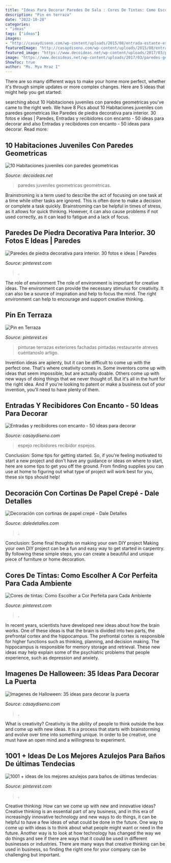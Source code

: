 ```yaml
---
title: "Ideas Para Decorar Paredes De Sala : Cores De Tintas: Como Escolher A Cor Perfeita Para Cada Ambiente"
description: "Pin en terraza"
date: "2022-10-28"
categories:
- "ideas"
tags: ["ideas"]
images:
- "http://casaydiseno.com/wp-content/uploads/2015/08/entrada-estante-espejo-pared.jpg"
featuredImage: "http://casaydiseno.com/wp-content/uploads/2015/08/entrada-estante-espejo-pared.jpg"
featured_image: "https://www.decoideas.net/wp-content/uploads/2017/03/paredes-geometricas-1.jpg"
image: "https://www.decoideas.net/wp-content/uploads/2017/03/paredes-geometricas-1.jpg"
ShowToc: true
author: "Ms. Mya Mraz I"
---
```



There are so many different ways to make your home more perfect, whether it's through simple updates or more complex changes. Here are 5 ideas that might help you get started: 

	

		
searching about 10 Habitaciones juveniles con paredes geometricas you've came to the right web. We have 8 Pics about 10 Habitaciones juveniles con paredes geometricas like Paredes de piedra decorativa para interior. 30 fotos e ideas | Paredes, Entradas y recibidores con encanto - 50 ideas para decorar and also Entradas y recibidores con encanto - 50 ideas para decorar. Read more:
		
    
## 10 Habitaciones Juveniles Con Paredes Geometricas

<img loading=lazy src="https://www.decoideas.net/wp-content/uploads/2017/03/paredes-geometricas-1.jpg" onerror="this.onerror=null;this.src='https://tse3.mm.bing.net/th?id=OIP.vU3PbbYH8yPgsrdgsHofgAHaJ_&amp;pid=15.1';" alt="10 Habitaciones juveniles con paredes geometricas">

_Source: decoideas.net_

>paredes juveniles geometricas geométricas. 

	

Brainstroming is a term used to describe the act of focusing on one task at a time while other tasks are ignored. This is often done to make a decision or complete a task quickly. Brainstroming can be helpful in times of stress, as it allows for quick thinking. However, it can also cause problems if not used correctly, as it can lead to fatigue and a lack of focus.

    
## Paredes De Piedra Decorativa Para Interior. 30 Fotos E Ideas | Paredes

<img loading=lazy src="https://i.pinimg.com/736x/77/31/cc/7731cc2e648ee1ea88417748d056c0aa.jpg" onerror="this.onerror=null;this.src='https://tse2.mm.bing.net/th?id=OIP.X-_KOuCFfzgPmnRUN38ygwHaJ4&amp;pid=15.1';" alt="Paredes de piedra decorativa para interior. 30 fotos e ideas | Paredes">

_Source: pinterest.com_

>. 

	

The role of environment
The role of environment is important for creative ideas. The environment can provide the necessary stimulus for creativity. It can also be a source of inspiration and help to focus the mind. The right environment can help to encourage and support creative thinking.

    
## Pin En Terraza

<img loading=lazy src="https://i.pinimg.com/736x/7a/ac/4d/7aac4d29bbaa62c79a55c6e7cde4f795.jpg" onerror="this.onerror=null;this.src='https://tse1.mm.bing.net/th?id=OIP.KUlZnLafIEvM6ifVlCnwNQHaJ4&amp;pid=15.1';" alt="Pin en Terraza">

_Source: pinterest.es_

>pinturae terrazas exteriores fachadas pintadas restaurante atreves cuéntanoslo artigo. 

	

Invention ideas are aplenty, but it can be difficult to come up with the perfect one. That's where creativity comes in. Some inventors come up with ideas that seem impossible, but are actually doable. Others come up with new ways of doing things that we never thought of. But it's all in the hunt for the right idea. And if you're looking to patent or make a business out of your invention, you'll need to have plenty of them.

    
## Entradas Y Recibidores Con Encanto - 50 Ideas Para Decorar

<img loading=lazy src="http://casaydiseno.com/wp-content/uploads/2015/08/entrada-estante-espejo-pared.jpg" onerror="this.onerror=null;this.src='https://tse1.mm.bing.net/th?id=OIP.HrL1thRSjT1yE3Y5KNm9CQHaKG&amp;pid=15.1';" alt="Entradas y recibidores con encanto - 50 ideas para decorar">

_Source: casaydiseno.com_

>espejo recibidores recibidor espejos. 

	

Conclusion: Some tips for getting started.
So, if you're feeling motivated to start a new project and don't have any guidance or ideas on where to start, here are some tips to get you off the ground. From finding supplies you can use at home to figuring out what type of project will work best for you, these six tips should help!

    
## Decoración Con Cortinas De Papel Crepé - Dale Detalles

<img loading=lazy src="https://i2.wp.com/www.daledetalles.com/wp-content/uploads/2016/08/decoracion-con-papel-creppe.jpg?resize=554%2C826" onerror="this.onerror=null;this.src='https://tse3.mm.bing.net/th?id=OIP.znpp81f76seesjLyI5JflgHaLC&amp;pid=15.1';" alt="Decoración con cortinas de papel crepé - Dale Detalles">

_Source: daledetalles.com_

>. 

	

Conclusion: Some final thoughts on making your own DIY project
Making your own DIY project can be a fun and easy way to get started in carpentry. By following these simple steps, you can create a beautiful and unique piece of furniture or home decoration.

    
## Cores De Tintas: Como Escolher A Cor Perfeita Para Cada Ambiente

<img loading=lazy src="https://i.pinimg.com/736x/e1/30/dd/e130dd020cfc6440bd605466f0583c8d.jpg" onerror="this.onerror=null;this.src='https://tse1.mm.bing.net/th?id=OIP.ePjmShcYWclV8lGGrU85XQHaLI&amp;pid=15.1';" alt="Cores de tintas: Como Escolher a Cor Perfeita para Cada Ambiente">

_Source: pinterest.com_

>. 

	

In recent years, scientists have developed new ideas about how the brain works. One of these ideas is that the brain is divided into two parts, the prefrontal cortex and the hippocampus. The prefrontal cortex is responsible for higher functions such as thinking, planning, and decision making. The hippocampus is responsible for memory storage and retrieval. These new ideas may help explain some of the psychiatric problems that people experience, such as depression and anxiety.

    
## Imagenes De Halloween: 35 Ideas Para Decorar La Puerta

<img loading=lazy src="http://casaydiseno.com/wp-content/uploads/2015/10/imagenes-halloween-decoracion-puerta-miedo-calaveras-atractivo.jpg" onerror="this.onerror=null;this.src='https://tse4.mm.bing.net/th?id=OIP.ZtT80yFe3P2UYd1kQ1QtCwHaNK&amp;pid=15.1';" alt="Imagenes de Halloween: 35 ideas para decorar la puerta">

_Source: casaydiseno.com_

>. 

	

What is creativity?
Creativity is the ability of people to think outside the box and come up with new ideas. It is a process that starts with brainstorming and evolve over time into something unique. In order to be creative, one must have an open mind and a willingness to experiment.

    
## 1001 + Ideas De Los Mejores Azulejos Para Baños De últimas Tendecias

<img loading=lazy src="https://i.pinimg.com/736x/98/8b/65/988b6588b937451159799f9b9d3d27af.jpg" onerror="this.onerror=null;this.src='https://tse2.mm.bing.net/th?id=OIP.N9UiXeQmfuJKm59FFxRRZAHaJ3&amp;pid=15.1';" alt="1001 + ideas de los mejores azulejos para baños de últimas tendecias">

_Source: pinterest.com_

>. 

	

Creative thinking: How can we come up with new and innovative ideas?
Creative thinking is an essential part of any business, and in this era of increasingly innovative technology and new ways to do things, it can be helpful to have a few ideas of what could be done in the future. One way to come up with ideas is to think about what people might want or need in the future. Another way is to look at how technology has changed the way we do things and see if there are ways that it could be used in different businesses or industries. There are many ways that creative thinking can be used in business, so finding the right one for your company can be challenging but important.

